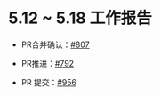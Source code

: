 # 5.12 ~ 5.18 工作报告

- PR合并确认：[#807](https://github.com/riscv/sail-riscv/pull/807)

- PR推进：[#792](https://github.com/riscv/sail-riscv/pull/792)

- PR 提交：[#956](https://github.com/riscv/sail-riscv/pull/956) 